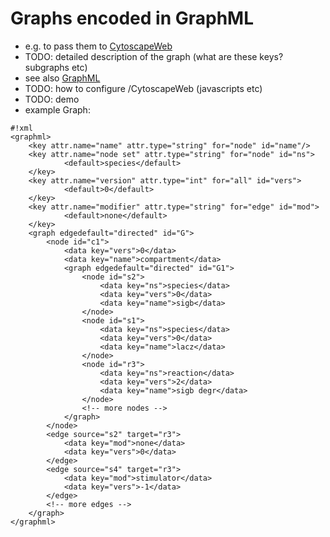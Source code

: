 Graphs encoded in GraphML 
==========================
* e.g. to pass them to [CytoscapeWeb](http://cytoscapeweb.cytoscape.org/)
* TODO: detailed description of the graph (what are these keys? subgraphs etc)
* see also [GraphML](https://en.wikipedia.org/wiki/GraphML)
* TODO: how to configure /CytoscapeWeb (javascripts etc)
* TODO: demo
* example Graph:

```
#!xml
<graphml>
	<key attr.name="name" attr.type="string" for="node" id="name"/>
	<key attr.name="node set" attr.type="string" for="node" id="ns">
			<default>species</default>
	</key>
	<key attr.name="version" attr.type="int" for="all" id="vers">
			<default>0</default>
	</key>
	<key attr.name="modifier" attr.type="string" for="edge" id="mod">
			<default>none</default>
	</key>
	<graph edgedefault="directed" id="G">
		<node id="c1">
			<data key="vers">0</data>
			<data key="name">compartment</data>
			<graph edgedefault="directed" id="G1">
				<node id="s2">
					<data key="ns">species</data>
					<data key="vers">0</data>
					<data key="name">sigb</data>
				</node>
				<node id="s1">
					<data key="ns">species</data>
					<data key="vers">0</data>
					<data key="name">lacz</data>
				</node>
				<node id="r3">
					<data key="ns">reaction</data>
					<data key="vers">2</data>
					<data key="name">sigb degr</data>
				</node>
				<!-- more nodes -->
			</graph>
		</node>
		<edge source="s2" target="r3">
			<data key="mod">none</data>
			<data key="vers">0</data>
		</edge>
		<edge source="s4" target="r3">
			<data key="mod">stimulator</data>
			<data key="vers">-1</data>
		</edge>
		<!-- more edges -->
	</graph>
</graphml>
```